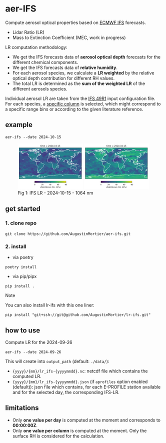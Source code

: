 # aer-IFS

Compute aerosol optical properties based on [ECMWF IFS](https://www.ecmwf.int/en/forecasts/documentation-and-support/changes-ecmwf-model) forecasts.
- Lidar Ratio (LR)
- Mass to Extinction Coefficient (MEC, work in progress)

LR computation methodology:
- We get the IFS forecasts data of **aerosol optical depth** forecasts for the different chemical components.
- We get the IFS forecasts data of **relative humidity**.
- For each aerosol species, we calculate a **LR weighted** by the relative optical depth contribution for different RH values.
- The total LR is determined as the **sum of the weighted LR** of the different aerosols species.
  
Individual aerosol LR are taken from the [IFS 49R1](aer_ifs/config/aerosol_ifs_49R1_20230725.nc) input configuration file. For each species, a [specific column](aer_ifs/config/species_column.json) is selected, which might correspond to a specific range bins or according to the given literature reference.
 
## example

```
aer-ifs --date 2024-10-15
```

<figure>
  <div float="left">
    <img src="examples/lr-1064nm-rh30-20241015.png" width="49%">
    <img src="examples/lr-1064nm-rh80-20241015.png" width="49%">
  </div>
  <figcaption>Fig 1: IFS LR - 2024-10-15 - 1064 nm</figcaption>
</figure>


## get started

### 1. clone repo
```
git clone https://github.com/AugustinMortier/aer-ifs.git
```

### 2. install
- via poetry
```
poetry install
```

- via pip/pipx
```
pip install .
```

> [!NOTE]
> You can also install lr-ifs with this one liner:
> ```
> pip install "git+ssh://git@github.com/AugustinMortier/lr-ifs.git"
> ```

## how to use
Compute LR for the 2024-09-26

```
aer-ifs --date 2024-09-26
```

This will create into `output_path` (default: `./data/`):
- `{yyyy}/{mm}/lr_ifs-{yyyymmdd}.nc`: netcdf file which contains the computed LR.
- `{yyyy}/{mm}/lr_ifs-{yyyymmdd}.json` (if `aprofiles` option enabled (default)): json file which contains, for each E-PROFILE station available and for the selected day, the corresponding IFS-LR.

## limitations
- Only **one value per day** is computed at the moment and corresponds to **00:00:00Z**.
- Only **one value per column** is computed at the moment. Only the surface RH is considered for the calculation.
